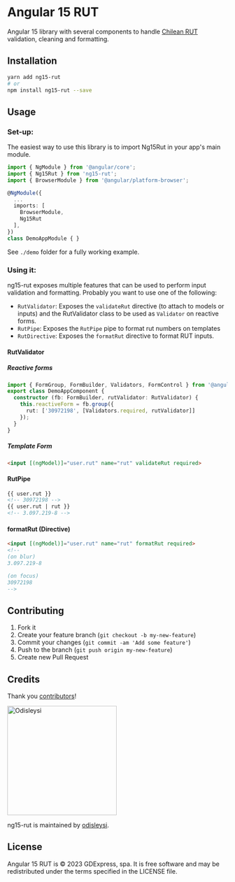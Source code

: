 Angular 15 RUT
=============

Angular 15 library with several components to handle [Chilean RUT](https://en.wikipedia.org/wiki/National_identification_number#Chile) validation, cleaning and formatting.

## Installation

```bash
yarn add ng15-rut
# or
npm install ng15-rut --save
```

## Usage

### Set-up:

The easiest way to use this library is to import Ng15Rut in your app's main module.

```typescript
import { NgModule } from '@angular/core';
import { Ng15Rut } from 'ng15-rut';
import { BrowserModule } from '@angular/platform-browser';

@NgModule({
  ...
  imports: [
    BrowserModule,
    Ng15Rut
  ],
})
class DemoAppModule { }
```

See `./demo` folder for a fully working example.

### Using it:

ng15-rut exposes multiple features that can be used to perform input validation and formatting. Probably you want to use one of the following:

- `RutValidator`: Exposes the `validateRut` directive (to attach to models or inputs) and the RutValidator class to be used as `Validator` on reactive forms.
- `RutPipe`: Exposes the `RutPipe` pipe to format rut numbers on templates
- `RutDirective`: Exposes the `formatRut` directive to format RUT inputs.

#### RutValidator

##### Reactive forms

```typescript
import { FormGroup, FormBuilder, Validators, FormControl } from '@angular/forms';
export class DemoAppComponent {
  constructor (fb: FormBuilder, rutValidator: RutValidator) {
    this.reactiveForm = fb.group({
      rut: ['30972198', [Validators.required, rutValidator]]
    });
  }
}

```

##### Template Form
```html
<input [(ngModel)]="user.rut" name="rut" validateRut required>
```

#### RutPipe

```html
{{ user.rut }}
<!-- 30972198 -->
{{ user.rut | rut }}
<!-- 3.097.219-8 -->
```

#### formatRut (Directive)
```html
<input [(ngModel)]="user.rut" name="rut" formatRut required>
<!--
(on blur)
3.097.219-8

(on focus)
30972198
-->
```

## Contributing

1. Fork it
2. Create your feature branch (`git checkout -b my-new-feature`)
3. Commit your changes (`git commit -am 'Add some feature'`)
4. Push to the branch (`git push origin my-new-feature`)
5. Create new Pull Request

## Credits

Thank you [contributors](https://github.com/odisleysi/ng15-rut/graphs/contributors)!

<img src="https://avatars.githubusercontent.com/u/18350564?v=4" alt="Odisleysi" width="250"/>

ng15-rut is maintained by [odisleysi](https://github.com/odisleysi).

## License

Angular 15 RUT is © 2023 GDExpress, spa. It is free software and may be redistributed under the terms specified in the LICENSE file.
